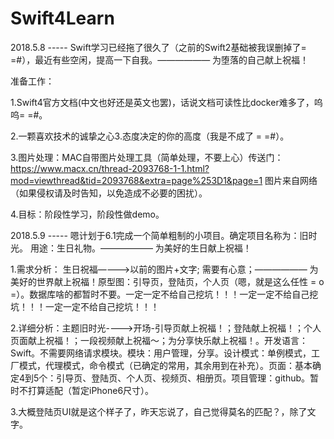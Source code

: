 # Swift4Learn

2018.5.8 ----- Swift学习已经拖了很久了（之前的Swift2基础被我误删掉了= =#），最近有些空闲，提高一下自我。——————  为堕落的自己献上祝福！

准备工作：

1.Swift4官方文档(中文也好还是英文也罢)，话说文档可读性比docker难多了，呜呜= =#。

2.一颗喜欢技术的诚挚之心3.态度决定的你的高度（我是不成了 = =#）。

3.图片处理：MAC自带图片处理工具（简单处理，不要上心）传送门：https://www.macx.cn/thread-2093768-1-1.html?mod=viewthread&tid=2093768&extra=page%253D1&page=1 图片来自网络（如果侵权请及时告知，以免造成不必要的困扰）。

4.目标：阶段性学习，阶段性做demo。

2018.5.9 ----- 嗯计划于6.1完成一个简单粗制的小项目。确定项目名称为：旧时光。 用途：生日礼物。——————  为美好的生日献上祝福！

1.需求分析： 生日祝福————>以前的图片+文字; 需要有心意；——————  为美好的世界献上祝福！原型图：引导页，登陆页，个人页（嗯，就是这么任性 = o =）。数据库啥的都暂时不要。一定一定不给自己挖坑！！！一定一定不给自己挖坑！！！一定一定不给自己挖坑！！！

2.详细分析：主题旧时光---->开场-引导页献上祝福！；登陆献上祝福！；个人页面献上祝福！；一段视频献上祝福～；为分享快乐献上祝福！。开发语言：Swift。不需要网络请求模块。模块：用户管理，分享。设计模式：单例模式，工厂模式，代理模式，命令模式（已确定的常用，其余用到在补充）。页面：基本确定4到5个：引导页、登陆页、个人页、视频页、相册页。项目管理：github。暂时不打算适配（暂定iPhone6尺寸）。

3.大概登陆页UI就是这个样子了，昨天忘说了，自己觉得莫名的匹配？，除了文字。



